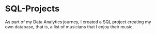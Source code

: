 # SQL-Projects
As part of my Data Analytics journey, I created a SQL project creating my own database, that is, a list of musicians that I enjoy their music. 

